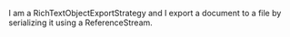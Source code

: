 I am a RichTextObjectExportStrategy and I export a document to a file by serializing it using a ReferenceStream.